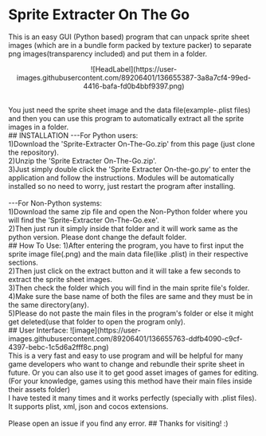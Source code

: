 # Sprite Extracter On The Go
This is an easy GUI (Python based) program that can unpack sprite sheet images (which are in a bundle form packed by texture packer) to separate png images(transparency included) and put them in a folder.
<p align='center'>![HeadLabel](https://user-images.githubusercontent.com/89206401/136655387-3a8a7cf4-99ed-4416-bafa-fd0b4bbf9397.png)</p>
<br>You just need the sprite sheet image and the data file(example-.plist files) and then you can use this program to automatically extract all the sprite images in a folder.
<br>
## INSTALLATION
---For Python users:
<br>1)Download the 'Sprite-Extracter On-The-Go.zip' from this page (just clone the repository).
<br>2)Unzip the 'Sprite Extracter On-The-Go.zip'.
<br>3)Just simply double click the 'Sprite Extracter On-the-go.py' to enter the application and follow the instructions. Modules will be automatically installed so no need to worry, just restart the program after installing.
<br>
<br>---For Non-Python systems:
<br>1)Download the same zip file and open the Non-Python folder where you will find the 'Sprite-Extracter On-The-Go.exe'.
<br>2)Then just run it simply inside that folder and it will work same as the python version. Please dont change the default folder.
<br>
## How To Use:
1)After entering the program, you have to first input the sprite image file(.png) and the main data file(like .plist) in their respective sections.
<br>2)Then just click on the extract button and it will take a few seconds to extract the sprite sheet images.
<br>3)Then check the folder which you will find in the main sprite file's folder.
<br>4)Make sure the base name of both the files are same and they must be in the same directory(any).
<br>5)Please do not paste the main files in the program's folder or else it might get deleted(use that folder to open the program only).
<br>
## User Interface:
![image](https://user-images.githubusercontent.com/89206401/136655763-ddfb4090-c9cf-4397-bebc-1c5d6a2fff8c.png)
<br>This is a very fast and easy to use program and will be helpful for many game developers who want to change and rebundle their sprite sheet in future. Or you can also use it to get good asset images of games for editing.
<br>(For your knowledge, games using this method have their main files inside their assets folder)
<br>I have tested it many times and it works perfectly (specially with .plist files). It supports plist, xml, json and cocos extensions.
<br>
<br>Please open an issue if you find any error.
## Thanks for visiting! :)
